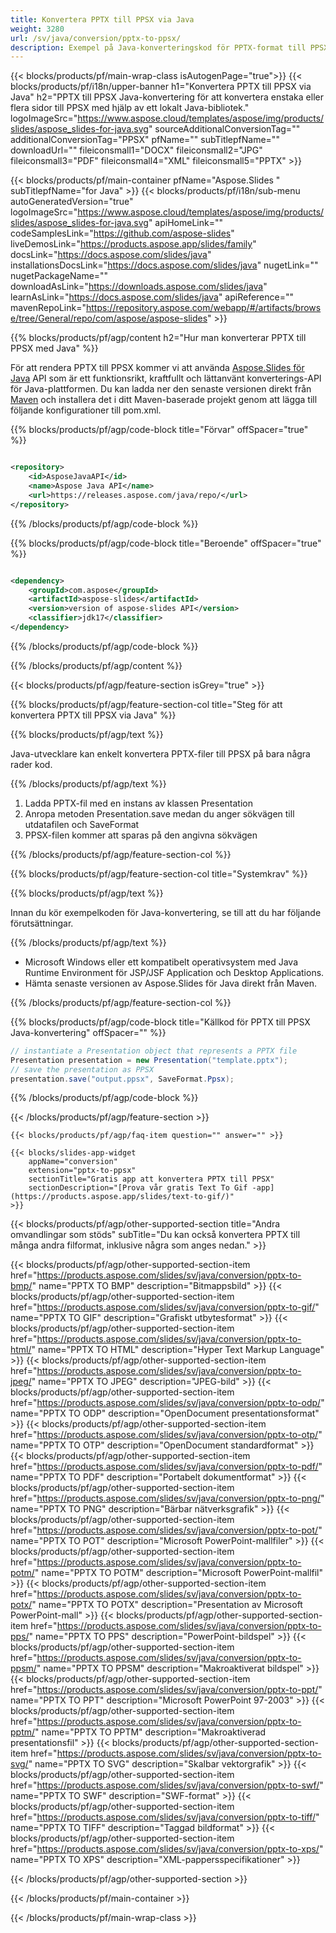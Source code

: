 ```yaml
---
title: Konvertera PPTX till PPSX via Java
weight: 3280
url: /sv/java/conversion/pptx-to-ppsx/ 
description: Exempel på Java-konverteringskod för PPTX-format till PPSX-fil. Använd den här exempelkoden för att exportera PowerPoint- och OpenOffice-presentationer till PPSX inom alla Java-baserade webb- eller skrivbordsapplikationer.
---
```


{{< blocks/products/pf/main-wrap-class isAutogenPage="true">}}
{{< blocks/products/pf/i18n/upper-banner h1="Konvertera PPTX till PPSX via Java" h2="PPTX till PPSX Java-konvertering för att konvertera enstaka eller flera sidor till PPSX med hjälp av ett lokalt Java-bibliotek." logoImageSrc="https://www.aspose.cloud/templates/aspose/img/products/slides/aspose_slides-for-java.svg" sourceAdditionalConversionTag="" additionalConversionTag="PPSX" pfName="" subTitlepfName="" downloadUrl="" fileiconsmall1="DOCX" fileiconsmall2="JPG" fileiconsmall3="PDF" fileiconsmall4="XML" fileiconsmall5="PPTX" >}}

{{< blocks/products/pf/main-container pfName="Aspose.Slides " subTitlepfName="for Java" >}}
{{< blocks/products/pf/i18n/sub-menu autoGeneratedVersion="true" logoImageSrc="https://www.aspose.cloud/templates/aspose/img/products/slides/aspose_slides-for-java.svg" apiHomeLink="" codeSamplesLink="https://github.com/aspose-slides" liveDemosLink="https://products.aspose.app/slides/family" docsLink="https://docs.aspose.com/slides/java" installationsDocsLink="https://docs.aspose.com/slides/java" nugetLink="" nugetPackageName="" downloadAsLink="https://downloads.aspose.com/slides/java" learnAsLink="https://docs.aspose.com/slides/java" apiReference="" mavenRepoLink="https://repository.aspose.com/webapp/#/artifacts/browse/tree/General/repo/com/aspose/aspose-slides" >}}

{{% blocks/products/pf/agp/content h2="Hur man konverterar PPTX till PPSX med Java" %}}

 För att rendera PPTX till PPSX kommer vi att använda
 [Aspose.Slides för Java](https://products.aspose.com/slides/sv/java)
 API som är ett funktionsrikt, kraftfullt och lättanvänt konverterings-API för Java-plattformen. Du kan ladda ner den senaste versionen direkt från
 [Maven](https://repository.aspose.com/webapp/#/artifacts/browse/tree/General/repo/com/aspose/aspose-slides)
 och installera det i ditt Maven-baserade projekt genom att lägga till följande konfigurationer till pom.xml.

{{% blocks/products/pf/agp/code-block title="Förvar" offSpacer="true" %}}

```xml

<repository>
    <id>AsposeJavaAPI</id>
    <name>Aspose Java API</name>
    <url>https://releases.aspose.com/java/repo/</url>
</repository>

```

{{% /blocks/products/pf/agp/code-block %}}

{{% blocks/products/pf/agp/code-block title="Beroende" offSpacer="true" %}}

```xml

<dependency>
    <groupId>com.aspose</groupId>
    <artifactId>aspose-slides</artifactId>
    <version>version of aspose-slides API</version>
    <classifier>jdk17</classifier>
</dependency>
```

{{% /blocks/products/pf/agp/code-block %}}

{{% /blocks/products/pf/agp/content %}}

{{< blocks/products/pf/agp/feature-section isGrey="true" >}}

{{% blocks/products/pf/agp/feature-section-col title="Steg för att konvertera PPTX till PPSX via Java" %}}

{{% blocks/products/pf/agp/text %}}

 Java-utvecklare kan enkelt konvertera PPTX-filer till PPSX på bara några rader kod.

{{% /blocks/products/pf/agp/text %}}

1. Ladda PPTX-fil med en instans av klassen Presentation
1. Anropa metoden Presentation.save medan du anger sökvägen till utdatafilen och SaveFormat
1. PPSX-filen kommer att sparas på den angivna sökvägen

{{% /blocks/products/pf/agp/feature-section-col %}}

{{% blocks/products/pf/agp/feature-section-col title="Systemkrav" %}}

{{% blocks/products/pf/agp/text %}}

 Innan du kör exempelkoden för Java-konvertering, se till att du har följande förutsättningar.

{{% /blocks/products/pf/agp/text %}}

- Microsoft Windows eller ett kompatibelt operativsystem med Java Runtime Environment för JSP/JSF Application och Desktop Applications.
- Hämta senaste versionen av Aspose.Slides för Java direkt från Maven.

{{% /blocks/products/pf/agp/feature-section-col %}}

{{% blocks/products/pf/agp/code-block title="Källkod för PPTX till PPSX Java-konvertering" offSpacer="" %}}

```cs
// instantiate a Presentation object that represents a PPTX file
Presentation presentation = new Presentation("template.pptx");
// save the presentation as PPSX
presentation.save("output.ppsx", SaveFormat.Ppsx);   

```

{{% /blocks/products/pf/agp/code-block %}}

{{< /blocks/products/pf/agp/feature-section >}}

    {{< blocks/products/pf/agp/faq-item question="" answer="" >}}
 

<!-- aboutfile Starts -->

<!-- aboutfile Ends -->

    {{< blocks/slides-app-widget 
        appName="conversion"
        extension="pptx-to-ppsx"
        sectionTitle="Gratis app att konvertera PPTX till PPSX" 
        sectionDescription="[Prova vår gratis Text To Gif -app](https://products.aspose.app/slides/text-to-gif/)" 
    >}}
    
{{< blocks/products/pf/agp/other-supported-section title="Andra omvandlingar som stöds" subTitle="Du kan också konvertera PPTX till många andra filformat, inklusive några som anges nedan." >}}

{{< blocks/products/pf/agp/other-supported-section-item href="https://products.aspose.com/slides/sv/java/conversion/pptx-to-bmp/" name="PPTX TO BMP" description="Bitmappsbild" >}}
{{< blocks/products/pf/agp/other-supported-section-item href="https://products.aspose.com/slides/sv/java/conversion/pptx-to-gif/" name="PPTX TO GIF" description="Grafiskt utbytesformat" >}}
{{< blocks/products/pf/agp/other-supported-section-item href="https://products.aspose.com/slides/sv/java/conversion/pptx-to-html/" name="PPTX TO HTML" description="Hyper Text Markup Language" >}}
{{< blocks/products/pf/agp/other-supported-section-item href="https://products.aspose.com/slides/sv/java/conversion/pptx-to-jpeg/" name="PPTX TO JPEG" description="JPEG-bild" >}}
{{< blocks/products/pf/agp/other-supported-section-item href="https://products.aspose.com/slides/sv/java/conversion/pptx-to-odp/" name="PPTX TO ODP" description="OpenDocument presentationsformat" >}}
{{< blocks/products/pf/agp/other-supported-section-item href="https://products.aspose.com/slides/sv/java/conversion/pptx-to-otp/" name="PPTX TO OTP" description="OpenDocument standardformat" >}}
{{< blocks/products/pf/agp/other-supported-section-item href="https://products.aspose.com/slides/sv/java/conversion/pptx-to-pdf/" name="PPTX TO PDF" description="Portabelt dokumentformat" >}}
{{< blocks/products/pf/agp/other-supported-section-item href="https://products.aspose.com/slides/sv/java/conversion/pptx-to-png/" name="PPTX TO PNG" description="Bärbar nätverksgrafik" >}}
{{< blocks/products/pf/agp/other-supported-section-item href="https://products.aspose.com/slides/sv/java/conversion/pptx-to-pot/" name="PPTX TO POT" description="Microsoft PowerPoint-mallfiler" >}}
{{< blocks/products/pf/agp/other-supported-section-item href="https://products.aspose.com/slides/sv/java/conversion/pptx-to-potm/" name="PPTX TO POTM" description="Microsoft PowerPoint-mallfil" >}}
{{< blocks/products/pf/agp/other-supported-section-item href="https://products.aspose.com/slides/sv/java/conversion/pptx-to-potx/" name="PPTX TO POTX" description="Presentation av Microsoft PowerPoint-mall" >}}
{{< blocks/products/pf/agp/other-supported-section-item href="https://products.aspose.com/slides/sv/java/conversion/pptx-to-pps/" name="PPTX TO PPS" description="PowerPoint-bildspel" >}}
{{< blocks/products/pf/agp/other-supported-section-item href="https://products.aspose.com/slides/sv/java/conversion/pptx-to-ppsm/" name="PPTX TO PPSM" description="Makroaktiverat bildspel" >}}
{{< blocks/products/pf/agp/other-supported-section-item href="https://products.aspose.com/slides/sv/java/conversion/pptx-to-ppt/" name="PPTX TO PPT" description="Microsoft PowerPoint 97-2003" >}}
{{< blocks/products/pf/agp/other-supported-section-item href="https://products.aspose.com/slides/sv/java/conversion/pptx-to-pptm/" name="PPTX TO PPTM" description="Makroaktiverad presentationsfil" >}}
{{< blocks/products/pf/agp/other-supported-section-item href="https://products.aspose.com/slides/sv/java/conversion/pptx-to-svg/" name="PPTX TO SVG" description="Skalbar vektorgrafik" >}}
{{< blocks/products/pf/agp/other-supported-section-item href="https://products.aspose.com/slides/sv/java/conversion/pptx-to-swf/" name="PPTX TO SWF" description="SWF-format" >}}
{{< blocks/products/pf/agp/other-supported-section-item href="https://products.aspose.com/slides/sv/java/conversion/pptx-to-tiff/" name="PPTX TO TIFF" description="Taggad bildformat" >}}
{{< blocks/products/pf/agp/other-supported-section-item href="https://products.aspose.com/slides/sv/java/conversion/pptx-to-xps/" name="PPTX TO XPS" description="XML-pappersspecifikationer" >}}

{{< /blocks/products/pf/agp/other-supported-section >}}

{{< /blocks/products/pf/main-container >}}
    
{{< /blocks/products/pf/main-wrap-class >}}